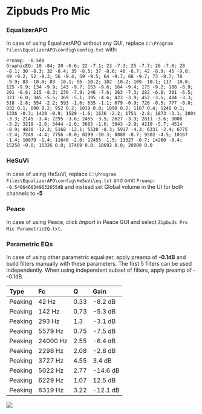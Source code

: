 # Zipbuds Pro Mic

### EqualizerAPO
In case of using EqualizerAPO without any GUI, replace `C:\Program Files\EqualizerAPO\config\config.txt`
with:
```
Preamp: -0.5dB
GraphicEQ: 10 -84; 20 -6.6; 22 -7.1; 23 -7.3; 25 -7.7; 26 -7.8; 28 -8.1; 30 -8.3; 32 -8.4; 35 -8.5; 37 -8.6; 40 -8.7; 42 -8.9; 45 -9.0; 49 -9.2; 52 -9.3; 56 -9.4; 59 -9.5; 64 -9.7; 68 -9.7; 73 -9.7; 78 -9.9; 83 -10.0; 89 -10.1; 95 -10.2; 102 -10.2; 109 -10.1; 117 -10.0; 125 -9.9; 134 -9.9; 143 -9.7; 153 -9.6; 164 -9.4; 175 -9.2; 188 -8.9; 201 -8.6; 215 -8.3; 230 -7.9; 246 -7.6; 263 -7.3; 282 -6.8; 301 -6.5; 323 -6.0; 345 -5.5; 369 -5.1; 395 -4.6; 423 -3.9; 452 -3.5; 484 -3.3; 518 -2.8; 554 -2.2; 593 -1.6; 635 -1.1; 679 -0.9; 726 -0.5; 777 -0.0; 832 0.1; 890 0.2; 952 0.2; 1019 0.0; 1090 0.2; 1167 0.4; 1248 0.1; 1336 -0.3; 1429 -0.9; 1529 -1.6; 1636 -2.2; 1751 -2.8; 1873 -3.1; 2004 -3.3; 2145 -3.4; 2295 -3.6; 2455 -3.5; 2627 -3.9; 2811 -3.6; 3008 -3.2; 3219 -2.6; 3444 -1.6; 3685 -1.6; 3943 -2.9; 4219 -5.7; 4514 -8.9; 4830 -12.3; 5168 -12.1; 5530 -8.3; 5917 -4.3; 6331 -2.4; 6775 -2.4; 7249 -4.4; 7756 -8.0; 8299 -10.3; 8880 -8.7; 9502 -4.5; 10167 -1.4; 10879 -1.4; 11640 -2.0; 12455 -1.5; 13327 -0.7; 14260 -0.4; 15258 -0.0; 16326 0.0; 17469 0.0; 18692 0.0; 20000 0.0
```

### HeSuVi
In case of using HeSuVi, replace `C:\Program Files\EqualizerAPO\config\HeSuVi\eq.txt` and omit `Preamp:
-0.5406460349632655dB` and instead set Global volume in the UI for both channels to **-5**

### Peace
In case of using Peace, click *Import* in Peace GUI and select `Zipbuds Pro Mic ParametricEQ.txt`.

### Parametric EQs
In case of using other parametric equalizer, apply preamp of **-0.1dB** and build filters manually
with these parameters. The first 5 filters can be used independently.
When using independent subset of filters, apply preamp of --0.1dB.

| Type    | Fc       |    Q | Gain     |
|:--------|:---------|:-----|:---------|
| Peaking | 42 Hz    | 0.33 | -8.2 dB  |
| Peaking | 142 Hz   | 0.73 | -5.3 dB  |
| Peaking | 293 Hz   | 1.3  | -3.1 dB  |
| Peaking | 5579 Hz  | 0.75 | -7.5 dB  |
| Peaking | 24000 Hz | 2.55 | -6.4 dB  |
| Peaking | 2298 Hz  | 2.08 | -2.8 dB  |
| Peaking | 3727 Hz  | 4.55 | 3.4 dB   |
| Peaking | 5022 Hz  | 2.77 | -14.6 dB |
| Peaking | 6229 Hz  | 1.07 | 12.5 dB  |
| Peaking | 8319 Hz  | 3.22 | -12.1 dB |

![](https://raw.githubusercontent.com/jaakkopasanen/AutoEq/master/results/innerfidelity/sbaf-serious/Zipbuds%20Pro%20Mic/Zipbuds%20Pro%20Mic.png)